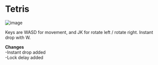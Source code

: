 # Tetris

![image](https://user-images.githubusercontent.com/26101774/35467689-fefff9f6-02ce-11e8-9415-70594aa45cca.png)


Keys are WASD for movement, and JK for rotate left / rotate right. Instant drop with W.


**Changes**  
-Instant drop added  
-Lock delay added  
